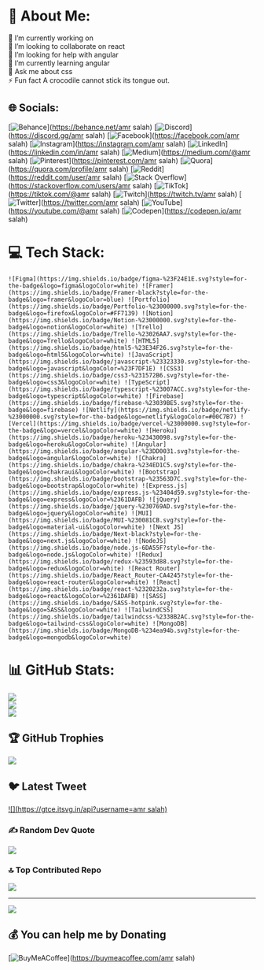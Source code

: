 # 💫 About Me:
🔭 I’m currently working on <br>👯 I’m looking to collaborate on react<br>🤝 I’m looking for help with angular<br>🌱 I’m currently learning angular<br>💬 Ask me about css<br>⚡ Fun fact A crocodile cannot stick its tongue out.


## 🌐 Socials:
[![Behance](https://img.shields.io/badge/Behance-1769ff?logo=behance&logoColor=white)](https://behance.net/amr salah) [![Discord](https://img.shields.io/badge/Discord-%237289DA.svg?logo=discord&logoColor=white)](https://discord.gg/amr salah) [![Facebook](https://img.shields.io/badge/Facebook-%231877F2.svg?logo=Facebook&logoColor=white)](https://facebook.com/amr salah) [![Instagram](https://img.shields.io/badge/Instagram-%23E4405F.svg?logo=Instagram&logoColor=white)](https://instagram.com/amr salah) [![LinkedIn](https://img.shields.io/badge/LinkedIn-%230077B5.svg?logo=linkedin&logoColor=white)](https://linkedin.com/in/amr salah) [![Medium](https://img.shields.io/badge/Medium-12100E?logo=medium&logoColor=white)](https://medium.com/@amr salah) [![Pinterest](https://img.shields.io/badge/Pinterest-%23E60023.svg?logo=Pinterest&logoColor=white)](https://pinterest.com/amr salah) [![Quora](https://img.shields.io/badge/Quora-%23B92B27.svg?logo=Quora&logoColor=white)](https://quora.com/profile/amr salah) [![Reddit](https://img.shields.io/badge/Reddit-%23FF4500.svg?logo=Reddit&logoColor=white)](https://reddit.com/user/amr salah) [![Stack Overflow](https://img.shields.io/badge/-Stackoverflow-FE7A16?logo=stack-overflow&logoColor=white)](https://stackoverflow.com/users/amr salah) [![TikTok](https://img.shields.io/badge/TikTok-%23000000.svg?logo=TikTok&logoColor=white)](https://tiktok.com/@amr salah) [![Twitch](https://img.shields.io/badge/Twitch-%239146FF.svg?logo=Twitch&logoColor=white)](https://twitch.tv/amr salah) [![Twitter](https://img.shields.io/badge/Twitter-%231DA1F2.svg?logo=Twitter&logoColor=white)](https://twitter.com/amr salah) [![YouTube](https://img.shields.io/badge/YouTube-%23FF0000.svg?logo=YouTube&logoColor=white)](https://youtube.com/@amr salah) [![Codepen](https://img.shields.io/badge/Codepen-000000?style=for-the-badge&logo=codepen&logoColor=white)](https://codepen.io/amr salah) 

# 💻 Tech Stack:
	![Figma](https://img.shields.io/badge/figma-%23F24E1E.svg?style=for-the-badge&logo=figma&logoColor=white) ![Framer](https://img.shields.io/badge/Framer-black?style=for-the-badge&logo=framer&logoColor=blue) ![Portfolio](https://img.shields.io/badge/Portfolio-%23000000.svg?style=for-the-badge&logo=firefox&logoColor=#FF7139) ![Notion](https://img.shields.io/badge/Notion-%23000000.svg?style=for-the-badge&logo=notion&logoColor=white) ![Trello](https://img.shields.io/badge/Trello-%23026AA7.svg?style=for-the-badge&logo=Trello&logoColor=white) ![HTML5](https://img.shields.io/badge/html5-%23E34F26.svg?style=for-the-badge&logo=html5&logoColor=white) ![JavaScript](https://img.shields.io/badge/javascript-%23323330.svg?style=for-the-badge&logo=javascript&logoColor=%23F7DF1E) ![CSS3](https://img.shields.io/badge/css3-%231572B6.svg?style=for-the-badge&logo=css3&logoColor=white) ![TypeScript](https://img.shields.io/badge/typescript-%23007ACC.svg?style=for-the-badge&logo=typescript&logoColor=white) ![Firebase](https://img.shields.io/badge/firebase-%23039BE5.svg?style=for-the-badge&logo=firebase) ![Netlify](https://img.shields.io/badge/netlify-%23000000.svg?style=for-the-badge&logo=netlify&logoColor=#00C7B7) ![Vercel](https://img.shields.io/badge/vercel-%23000000.svg?style=for-the-badge&logo=vercel&logoColor=white) ![Heroku](https://img.shields.io/badge/heroku-%23430098.svg?style=for-the-badge&logo=heroku&logoColor=white) ![Angular](https://img.shields.io/badge/angular-%23DD0031.svg?style=for-the-badge&logo=angular&logoColor=white) ![Chakra](https://img.shields.io/badge/chakra-%234ED1C5.svg?style=for-the-badge&logo=chakraui&logoColor=white) ![Bootstrap](https://img.shields.io/badge/bootstrap-%23563D7C.svg?style=for-the-badge&logo=bootstrap&logoColor=white) ![Express.js](https://img.shields.io/badge/express.js-%23404d59.svg?style=for-the-badge&logo=express&logoColor=%2361DAFB) ![jQuery](https://img.shields.io/badge/jquery-%230769AD.svg?style=for-the-badge&logo=jquery&logoColor=white) ![MUI](https://img.shields.io/badge/MUI-%230081CB.svg?style=for-the-badge&logo=material-ui&logoColor=white) ![Next JS](https://img.shields.io/badge/Next-black?style=for-the-badge&logo=next.js&logoColor=white) ![NodeJS](https://img.shields.io/badge/node.js-6DA55F?style=for-the-badge&logo=node.js&logoColor=white) ![Redux](https://img.shields.io/badge/redux-%23593d88.svg?style=for-the-badge&logo=redux&logoColor=white) ![React Router](https://img.shields.io/badge/React_Router-CA4245?style=for-the-badge&logo=react-router&logoColor=white) ![React](https://img.shields.io/badge/react-%2320232a.svg?style=for-the-badge&logo=react&logoColor=%2361DAFB) ![SASS](https://img.shields.io/badge/SASS-hotpink.svg?style=for-the-badge&logo=SASS&logoColor=white) ![TailwindCSS](https://img.shields.io/badge/tailwindcss-%2338B2AC.svg?style=for-the-badge&logo=tailwind-css&logoColor=white) ![MongoDB](https://img.shields.io/badge/MongoDB-%234ea94b.svg?style=for-the-badge&logo=mongodb&logoColor=white)
# 📊 GitHub Stats:
![](https://github-readme-stats.vercel.app/api?username=amrsalah19&theme=dark&hide_border=false&include_all_commits=false&count_private=false)<br/>
![](https://github-readme-streak-stats.herokuapp.com/?user=amrsalah19&theme=dark&hide_border=false)<br/>
![](https://github-readme-stats.vercel.app/api/top-langs/?username=amrsalah19&theme=dark&hide_border=false&include_all_commits=false&count_private=false&layout=compact)

## 🏆 GitHub Trophies
![](https://github-profile-trophy.vercel.app/?username=amrsalah19&theme=radical&no-frame=false&no-bg=true&margin-w=4)

## 🐦 Latest Tweet
[![](https://gtce.itsvg.in/api?username=amr salah)](https://github.com/VishwaGauravIn/github-twitter-card-embed)

### ✍️ Random Dev Quote
![](https://quotes-github-readme.vercel.app/api?type=horizontal&theme=radical)

### 🔝 Top Contributed Repo
![](https://github-contributor-stats.vercel.app/api?username=amrsalah19&limit=5&theme=dark&combine_all_yearly_contributions=true)

---
[![](https://visitcount.itsvg.in/api?id=amrsalah19&icon=0&color=0)](https://visitcount.itsvg.in)

  ## 💰 You can help me by Donating
  [![BuyMeACoffee](https://img.shields.io/badge/Buy%20Me%20a%20Coffee-ffdd00?style=for-the-badge&logo=buy-me-a-coffee&logoColor=black)](https://buymeacoffee.com/amr salah) 

  
<!-- Proudly created with GPRM ( https://gprm.itsvg.in ) -->
